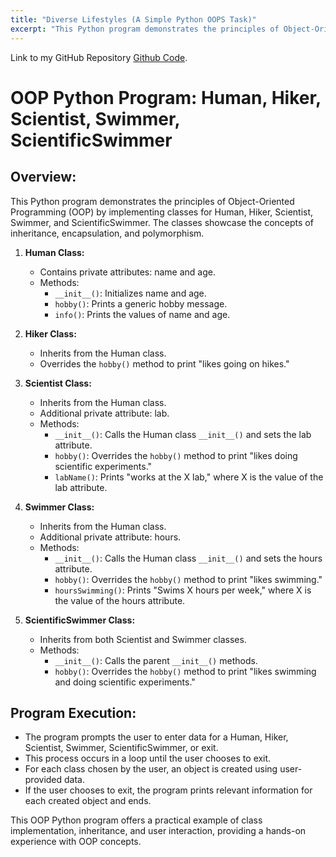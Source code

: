 ```yaml
---
title: "Diverse Lifestyles (A Simple Python OOPS Task)"
excerpt: "This Python program demonstrates the principles of Object-Oriented Programming (OOP) by implementing classes for Human, Hiker, Scientist, Swimmer, and ScientificSwimmer. The classes showcase the concepts of inheritance, encapsulation, and polymorphism."
---
```


Link to my GitHub Repository [Github Code](https://github.com/Likhitha-Veganti/Python/tree/main/OOPS%20Task).

# OOP Python Program: Human, Hiker, Scientist, Swimmer, ScientificSwimmer

## Overview:
This Python program demonstrates the principles of Object-Oriented Programming (OOP) by implementing classes for Human, Hiker, Scientist, Swimmer, and ScientificSwimmer. The classes showcase the concepts of inheritance, encapsulation, and polymorphism.

1. **Human Class:**
   - Contains private attributes: name and age.
   - Methods:
     - `__init__()`: Initializes name and age.
     - `hobby()`: Prints a generic hobby message.
     - `info()`: Prints the values of name and age.

2. **Hiker Class:**
   - Inherits from the Human class.
   - Overrides the `hobby()` method to print "likes going on hikes."

3. **Scientist Class:**
   - Inherits from the Human class.
   - Additional private attribute: lab.
   - Methods:
     - `__init__()`: Calls the Human class `__init__()` and sets the lab attribute.
     - `hobby()`: Overrides the `hobby()` method to print "likes doing scientific experiments."
     - `labName()`: Prints "works at the X lab," where X is the value of the lab attribute.

4. **Swimmer Class:**
   - Inherits from the Human class.
   - Additional private attribute: hours.
   - Methods:
     - `__init__()`: Calls the Human class `__init__()` and sets the hours attribute.
     - `hobby()`: Overrides the `hobby()` method to print "likes swimming."
     - `hoursSwimming()`: Prints "Swims X hours per week," where X is the value of the hours attribute.

5. **ScientificSwimmer Class:**
   - Inherits from both Scientist and Swimmer classes.
   - Methods:
     - `__init__()`: Calls the parent `__init__()` methods.
     - `hobby()`: Overrides the `hobby()` method to print "likes swimming and doing scientific experiments."

## Program Execution:
- The program prompts the user to enter data for a Human, Hiker, Scientist, Swimmer, ScientificSwimmer, or exit.
- This process occurs in a loop until the user chooses to exit.
- For each class chosen by the user, an object is created using user-provided data.
- If the user chooses to exit, the program prints relevant information for each created object and ends.

This OOP Python program offers a practical example of class implementation, inheritance, and user interaction, providing a hands-on experience with OOP concepts.
